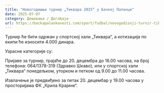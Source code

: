 ```yaml
---
title: "Новогодишњи турнир „Тиквара 2025“ у Бачкој Паланци"
date: 2025-07-07
category: Дешавања / Догађаји
url: https://backapalankavesti.com/sport/fudbal/novogodisnji-turnir-tikvara-2025-u-backoj-palanci/
---
```


Турнир ће бити одржан у спортској хали „Тиквара“, а котизација по екипи ће износити 4.000 динара.

Узрасне категорије су:

Пријаве за турнир, трајаће до 20. децембра до 16.00 часова, на број телефона: 064/1378-319 (Здравко Шкаво), или у спортској хали „Тиквара“ понедељком, уторком и петком од 9.00 до 11.00 часова.

Извлачење је предвиђено за петак 20. децембар у 19.00 часова у просторијама ФК „Крила Крајине“.
